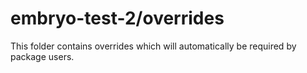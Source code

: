 # embryo-test-2/overrides

This folder contains overrides which will automatically be required by package users.
